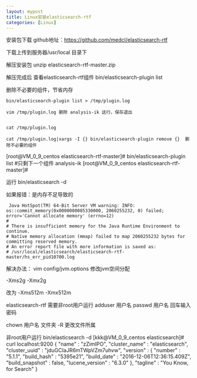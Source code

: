 ```yaml
---
layout: mypost
title: Linux安装elasticsearch-rtf 
categories: [Linux]
---
```


安装包下载 github地址：https://github.com/medcl/elasticsearch-rtf

下载上传到服务器/usr/local 目录下

解压安装包 unzip elasticsearch-rtf-master.zip

解压完成后 查看elasticsearch-rtf组件	 bin/elasticsearch-plugin list

删除不必要的组件，节省内存

```
bin/elasticsearch-plugin list > /tmp/plugin.log

vim /tmp/plugin.log	删除 analysis-ik 这行，保存退出


cat /tmp/plugin.log

cat /tmp/plugin.log|xargs -I {} bin/elasticsearch-plugin remove {}	删除不必要的组件

```

[root@VM_0_9_centos elasticsearch-rtf-master]# bin/elasticsearch-plugin list	#只剩下一个组件
analysis-ik
[root@VM_0_9_centos elasticsearch-rtf-master]# 


运行
bin/elasticsearch -d

如果报错：是内存不足导致的
```
 Java HotSpot(TM) 64-Bit Server VM warning: INFO: os::commit_memory(0x0000000085330000, 2060255232, 0) failed; error='Cannot allocate memory' (errno=12)
#
# There is insufficient memory for the Java Runtime Environment to continue.
# Native memory allocation (mmap) failed to map 2060255232 bytes for committing reserved memory.
# An error report file with more information is saved as:
# /usr/local/elasticsearch/elasticsearch-rtf-master/hs_err_pid10700.log
```

解决办法：
vim config/jvm.options 修改jvm空间分配

-Xms2g
-Xmx2g

改为
-Xms512m
-Xmx512m

elasticsearch-rtf 需要非root用户运行
adduser 用户名
passwd 用户名 回车输入密码

chown 用户名 文件夹 -R   更改文件所属

非root用户运行 bin/elasticsearch -d
[kkk@VM_0_9_centos elasticsearch]# curl localhost:9200
{
  "name" : "zZimIPO",
  "cluster_name" : "elasticsearch",
  "cluster_uuid" : "jduGCIaJR6mTWpVZm7uhvw",
  "version" : {
    "number" : "5.1.1",
    "build_hash" : "5395e21",
    "build_date" : "2016-12-06T12:36:15.409Z",
    "build_snapshot" : false,
    "lucene_version" : "6.3.0"
  },
  "tagline" : "You Know, for Search"
}










